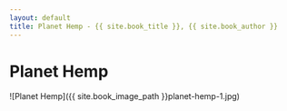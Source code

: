 ```yaml
---
layout: default
title: Planet Hemp - {{ site.book_title }}, {{ site.book_author }}
---
```


# Planet Hemp

![Planet Hemp]({{ site.book_image_path }}planet-hemp-1.jpg)
